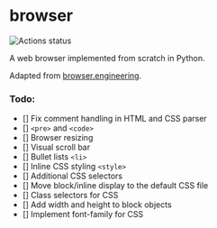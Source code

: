 # browser

![Actions status](https://github.com/KevinL10/browser/actions/workflows/CI.yml/badge.svg)

A web browser implemented from scratch in Python.

Adapted from [browser.engineering](https://browser.engineering/).

### Todo:
- [] Fix comment handling in HTML and CSS parser
- [] `<pre>` and `<code>`
- [] Browser resizing
- [] Visual scroll bar
- [] Bullet lists `<li>`
- [] Inline CSS styling `<style>`
- [] Additional CSS selectors
- [] Move block/inline display to the default CSS file
- [] Class selectors for CSS
- [] Add width and height to block objects
- [] Implement font-family for CSS
